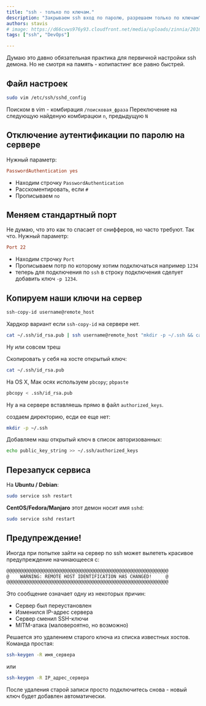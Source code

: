 ```yaml
---
title: "ssh - только по ключам."
description: "Закрываем ssh вход по паролю, разрешаем только по ключам"
authors: stavis
# image: https://d66cvws976y93.cloudfront.net/media/uploads/zinnia/2016/11/21/first_step.jpg
tags: ["ssh", "DevOps"]

---
```


Думаю это давно обязательная практика для первичной настройки ssh демона.
Но не смотря на память - копипастинг все равно быстрей.

<!--truncate-->

## Файл настроек

```bash
sudo vim /etc/ssh/sshd_config
```

Поиском в vim - комбирация `/поисковая_фраза`
Переключение на следующую найденую комбирацюи `n`, предыдущую `N`

## Отключение аутентификации по паролю на сервере

Нужный параметр:

```cfg
PasswordAuthentication yes
```

- Находим строчку `PasswordAuthentication`
- Расскоментировать, если `#`
- Прописываем `no`

## Меняем стандартный порт

Не думаю, что это как то спасает от снифферов, но часто требуют. Так что.
Нужный параметр:

```cfg
Port 22
```

- Находим строчку `Port`
- Прописываем потр по которому хотим подключаться например `1234`
- теперь для подключения по `ssh` в строку подключения сделует добавить ключ `-p 1234`.


## Копируем наши ключи на сервер

```bash
ssh-copy-id username@remote_host
```

Хардкор вариант если `ssh-copy-id` на сервере нет.

```bash
cat ~/.ssh/id_rsa.pub | ssh username@remote_host "mkdir -p ~/.ssh && cat >> ~/.ssh/authorized_keys"
```

Ну или совсем треш

Скопировать у себя на хосте открытый ключ:

```bash
cat ~/.ssh/id_rsa.pub
```

На OS X, Мак осях используем `pbcopy`; `pbpaste`

```bash
pbcopy < .ssh/id_rsa.pub
```

Ну а на сервере вставляешь прямо в файл `authorized_keys`.

создаем директорию, есди ее еще нет:

```bash
mkdir -p ~/.ssh
```

Добавляем наш открытый ключ в список авторизованных:

```bash
echo public_key_string >> ~/.ssh/authorized_keys
```

## Перезапуск сервиса

На **Ubuntu / Debian**:

```bash
sudo service ssh restart
```

**CentOS/Fedora/Manjaro** этот демон носит имя `sshd`:

```bash
sudo service sshd restart
```

## Предупреждение!

Иногда при попытке зайти на сервер по ssh может вылететь красивое предупреждение начинающееся с:

```bash
@@@@@@@@@@@@@@@@@@@@@@@@@@@@@@@@@@@@@@@@@@@@@@@@@@@@@@@@@@@
@    WARNING: REMOTE HOST IDENTIFICATION HAS CHANGED!     @
@@@@@@@@@@@@@@@@@@@@@@@@@@@@@@@@@@@@@@@@@@@@@@@@@@@@@@@@@@@
```

Это сообщение означает одну из некоторых причин:

- Сервер был переустановлен
- Изменился IP-адрес сервера
- Сервер сменил SSH-ключи
- MITM-атака (маловероятно, но возможно)

Решается это удалением старого ключа из списка известных хостов. Команда простая:

```bash
ssh-keygen -R имя_сервера
```

или

```bash
ssh-keygen -R IP_адрес_сервера
```

После удаления старой записи просто подключитесь снова - новый ключ будет добавлен автоматически.
